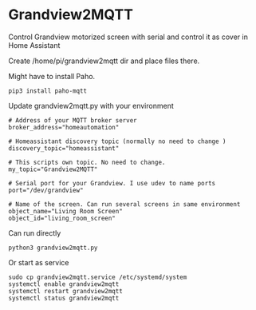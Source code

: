 # Grandview2MQTT
Control Grandview motorized screen with serial and control it as cover in Home Assistant

Create /home/pi/grandview2mqtt dir and place files there. 

Might have to install Paho. 
```
pip3 install paho-mqtt
```

Update grandview2mqtt.py with your environment
```
# Address of your MQTT broker server
broker_address="homeautomation"

# Homeassistant discovery topic (normally no need to change ) 
discovery_topic="homeassistant"

# This scripts own topic. No need to change. 
my_topic="Grandview2MQTT"

# Serial port for your Grandview. I use udev to name ports
port="/dev/grandview"

# Name of the screen. Can run several screens in same environment
object_name="Living Room Screen"
object_id="living_room_screen"
```


Can run directly 
```
python3 grandview2mqtt.py
```
Or start as service
```
sudo cp grandview2mqtt.service /etc/systemd/system
systemctl enable grandview2mqtt
systemctl restart grandview2mqtt
systemctl status grandview2mqtt
```
